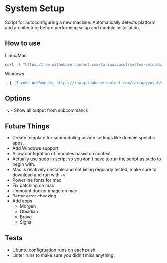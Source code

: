 # System Setup

Script for autoconfiguring a new machine. Automatically detects platform and architecture before performing setup and module installation.

## How to use

Linux/Mac

```bash
curl -S "https://raw.githubusercontent.com/tariqajyusuf/system-setup/main/init.sh" | bash
```

Windows

```ps
. { (Invoke-WebRequest https://raw.githubusercontent.com/tariqajyusuf/system-setup/main/init.ps1).Content } | Invoke-Expression
```

## Options

`-v` - Show all output from subcommands

## Future Things

- Create template for submoduling private settings like domain specific apps.
- Add Windows support.
- Allow configration of modules based on context.
- Actually use sudo in script so you don't have to run the script as sudo to begin with.
- Mac is relatively unstable and not being regularly tested, make sure to download and run with `-v`
- Powerline fonts for mac
- Fix patching on mac
- Unmount docker image on mac
- Better error checking
- Add apps
  - Morgen
  - Obsidian
  - Brave
  - Signal

## Tests

- Ubuntu configruation runs on each push.
- Linter runs to make sure you didn't miss anything.
